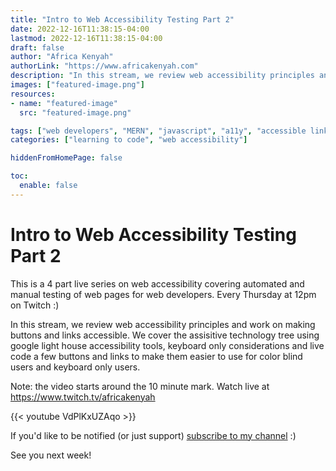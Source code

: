 ```yaml
---
title: "Intro to Web Accessibility Testing Part 2"
date: 2022-12-16T11:38:15-04:00
lastmod: 2022-12-16T11:38:15-04:00
draft: false
author: "Africa Kenyah"
authorLink: "https://www.africakenyah.com"
description: "In this stream, we review web accessibility principles and work on making buttons and links accessible."
images: ["featured-image.png"]
resources:
- name: "featured-image"
  src: "featured-image.png"

tags: ["web developers", "MERN", "javascript", "a11y", "accessible links"]
categories: ["learning to code", "web accessibility"]

hiddenFromHomePage: false

toc:
  enable: false
---
```

# Intro to Web Accessibility Testing Part 2

This is a 4 part live series on web accessibility covering automated and manual testing of web pages for web developers. Every  Thursday at 12pm on Twitch :)

In this stream, we review web accessibility principles and work on making buttons and links accessible. We cover the assisitive technology tree using google light house accessibility tools, keyboard only considerations and live code a few buttons and links to make them easier to use for color blind users and keyboard only users.  

Note: the video starts around the 10 minute mark.
Watch live at https://www.twitch.tv/africakenyah


{{< youtube VdPlKxUZAqo >}}

If you'd like to be notified (or just support) [subscribe to my channel](https://www.youtube.com/channel/UCiaMi-uLijoOEPT0lfaQCvw) :) 
 
See you next week!